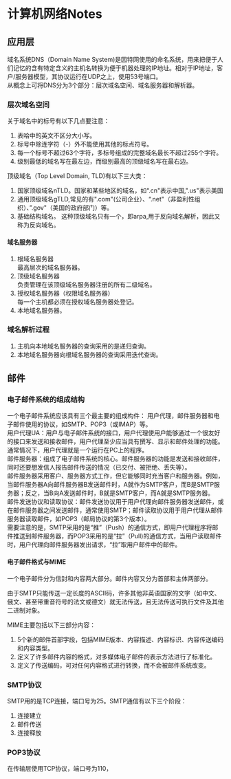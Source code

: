 # 计算机网络Notes 

## 应用层  

域名系统DNS（Domain Name System)是因特网使用的命名系统，用来把便于人们记忆的含有特定含义的主机名转换为便于机器处理的IP地址。相对于IP地址，客户/服务器模型，其协议运行在UDP之上，使用53号端口。  
从概念上可将DNS分为3个部分：层次域名空间、域名服务器和解析器。  

### 层次域名空间  

关于域名中的标号有以下几点要注意：  

1. 表哈中的英文不区分大小写。  
2. 标号中除连字符（-）外不能使用其他的标点符号。  
3. 每一个标号不超过63个字符，多标号组成的完整域名最长不超过255个字符。  
4. 级别最低的域名写在最左边，而级别最高的顶级域名写在最右边。  

顶级域名（Top Level Domain, TLD)有以下三大类：  

1. 国家顶级域名nTLD。国家和某些地区的域名，如“.cn"表示中国,".us"表示美国  
2. 通用顶级域名gTLD,常见的有".com"(公司企业）、“.net"（非盈利性组织）、”.gov"（美国的政府部门）等。  
3. 基础结构域名。 这种顶级域名只有一个，即arpa,用于反向域名解析，因此又称为反向域名。

#### 域名服务器  

1. 根域名服务器  
    最高层次的域名服务器。  
2. 顶级域名服务器  
    负责管理在该顶级域名服务器注册的所有二级域名。  
3. 授权域名服务器（权限域名服务器）  
    每一个主机都必须在授权域名服务器处登记。  
4. 本地域名服务器。  

### 域名解析过程  

1. 主机向本地域名服务器的查询采用的是递归查询。  
2. 本地域名服务器向根域名服务器的查询采用迭代查询。  

## 邮件  

### 电子邮件系统的组成结构  

一个电子邮件系统应该具有三个最主要的组成构件： 用户代理，邮件服务器和电子邮件使用的协议，如SMTP、POP3（或IMAP）等。  
用户代理UA：用户与电子邮件系统的接口，用户代理使用户能够通过一个很友好的接口来发送和接收邮件，用户代理至少应当具有撰写、显示和邮件处理的功能。通常情况下，用户代理就是一个运行在PC上的程序。  
邮件服务器：组成了电子邮件系统的核心。邮件服务器的功能是发送和接收邮件，同时还要想发信人报告邮件传送的情况（已交付、被拒绝、丢失等）。  
邮件服务器采用客户、服务器方式工作，但它能够同时充当客户和服务器。例如，当邮件服务器A向邮件服务器B发送邮件时，A就作为SMTP客户，而B是SMTP服务器；反之，当B向A发送邮件时，B就是SMTP客户，而A就是SMTP服务器。  
邮件发送协议和读取协议：邮件发送协议用于用户代理向邮件服务器发送邮件，或在邮件服务器之间发送邮件，通常使用SMTP；邮件读取协议用于用户代理从邮件服务器读取邮件，如POP3（邮局协议的第3个版本）。  
需要注意的是，SMTP采用的是“推”（Push）的通信方式，即用户代理程序将邮件推送到邮件服务器，而POP3采用的是“拉”（Pull)的通信方式，当用户读取邮件时，用户代理向邮件服务器发出请求，“拉”取用户邮件中的邮件。  

#### 电子邮件格式与MIME  

一个电子邮件分为信封和内容两大部分。邮件内容又分为首部和主体两部分。  

由于SMTP只能传送一定长度的ASCII码，许多其他非英语国家的文字（如中文、俄文、甚至带重音符号的法文或德文）就无法传送，且无法传送可执行文件及其他二进制对象。  

MIME主要包括以下三部分内容：  

1. 5个新的邮件首部字段，包括MIME版本、内容描述、内容标识、内容传送编码和内容类型。  
2. 定义了许多邮件内容的格式，对多媒体电子邮件的表示方法进行了标准化。  
3. 定义了传送编码，可对任何内容格式进行转换，而不会被邮件系统改变。  

### SMTP协议  

SMTP用的是TCP连接，端口号为25。SMTP通信有以下三个阶段：  

1. 连接建立  
2. 邮件传送  
3. 连接释放  

### POP3协议  

在传输层使用TCP协议，端口号为110，